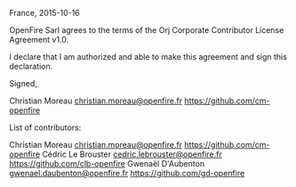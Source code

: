 France, 2015-10-16

OpenFire Sarl agrees to the terms of the Orj Corporate Contributor License
Agreement v1.0.

I declare that I am authorized and able to make this agreement and sign this
declaration.

Signed,

Christian Moreau christian.moreau@openfire.fr https://github.com/cm-openfire

List of contributors:

Christian Moreau christian.moreau@openfire.fr https://github.com/cm-openfire
Cédric Le Brouster cedric.lebrouster@openfire.fr https://github.com/clb-openfire
Gwenaël D'Aubenton gwenael.daubenton@openfire.fr https://github.com/gd-openfire

